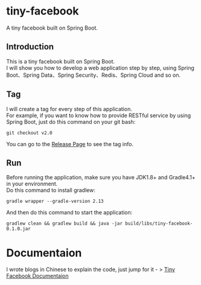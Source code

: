 # tiny-facebook
A tiny facebook built on Spring Boot.

## Introduction
This is a tiny facebook built on Spring Boot.   
I will show you how to develop a web application step by step, using Spring Boot、Spring Data、Spring Security、Redis、Spring Cloud and so on.

## Tag
I will create a tag for every step of this application.   
For example, if you want to know how to provide RESTful service by using Spring Boot, just do this command on your git bash:
```
git checkout v2.0
```
You can go to the [Release Page](https://github.com/hzy38324/tiny-facebook/releases) to see the tag info.

## Run
Before running the application, make sure you have JDK1.8+ and Gradle4.1+ in your environment.  
Do this command to install gradlew: 
```
gradle wrapper --gradle-version 2.13
```
And then do this command to start the application:
```
gradlew clean && gradlew build && java -jar build/libs/tiny-facebook-0.1.0.jar
```

# Documentaion
I wrote blogs in Chinese to explain the code, just jump for it - > [Tiny Facebook Documentaion](http://bridgeforyou.cn/2017/10/21/Spring-Novel-4-Build-RESTful-Service-with-Spring-Boot/)